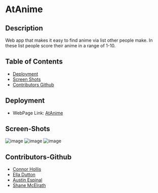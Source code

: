 # AtAnime

## Description
Web app that makes it easy to find anime via list other people make. In these list people score their anime in a range of 1-10. 


## Table of Contents
* [Deployment](#deployment)
* [Screen Shots](#screen-shots)
* [Contributors Github](#contributors-github)

## Deployment
* WebPage Link: [AtAnime](https://atanime.herokuapp.com/
)

## Screen-Shots
![image](https://user-images.githubusercontent.com/91098174/160728940-46fd2563-a5ab-4e2e-8c16-2b9d1e10aac7.png)
![image](https://user-images.githubusercontent.com/91098174/160729009-c621d9a7-f034-4eba-b568-19e93d3653b2.png)
![image](https://user-images.githubusercontent.com/91098174/160729056-e868f47c-4820-4f89-b31a-7bde290302d4.png)

## Contributors-Github
  * [Connor Hollis](https://github.com/Connor2h)
  * [Ella Dutton](https://github.com/EllaCodes2021)
  * [Austin Espinal](https://github.com/austin-espinal)
  * [Shane McElrath](https://github.com/ShaneMcElrath)



